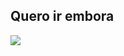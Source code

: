 ## Quero ir embora
![](https://i.pinimg.com/originals/4c/4b/c9/4c4bc9af912f572f83105594ff7a3498.gif)

<!--
**GustavoMacedo7/GustavoMacedo7** is a ✨ _special_ ✨ repository because its `README.md` (this file) appears on your GitHub profile.

Here are some ideas to get you started:

- 🔭 I’m currently working on ...
- 🌱 I’m currently learning ...
- 👯 I’m looking to collaborate on ...
- 🤔 I’m looking for help with ...
- 💬 Ask me about ...
- 📫 How to reach me: ...
- 😄 Pronouns: ...
- ⚡ Fun fact: ...
-->
